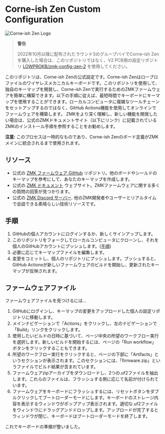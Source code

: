# Corne-ish Zen Custom Configuration

![Corne-ish Zen Logo](zenlogo.png)

> **警告**
>
> 2022年10月以降に配布されたラウンド3のグループバイでCorne-ish Zenを購入した場合は、このリポジトリではなく、V2 PCB用の設定リポジトリ [LOWPROKB/zmk-config-zen-2](https://github.com/LOWPROKB/zmk-config-zen-2) を使用してください。

このリポジトリは、Corne-ish Zenの公式設定です。Corne-ish Zenはロープロファイルのワイヤレスメカニカルキーボードです。このリポジトリを使用して、独自のキーマップを開発し、Corne-ish Zenで実行するためのZMKファームウェアを簡単に構築できます。以下の手順に従えば、最短時間でキーボードにキーマップを使用することができます。ローカルコンピュータに複雑なツールチェーンをセットアップするのではなく、GitHub Actions機能を使用してオンラインでファームウェアを構築します。
ZMKをより深く理解し、新しい機能を開発したい場合は、公式のZMKドキュメントサイト（以下にリンク）に記載されているZMKのインストール手順を参照することをお勧めします。

**注意:** このプロセスは一時的なものであり、Corne-ish Zenのボード定義がZMKメインに統合されるまで使用されます。

## リソース
- 公式の [ZMK ファームウェア GitHub](https://github.com/zmkfirmware/zmk) リポジトリ。他のボードやシールドのキーマップを参考にして、あなたのキーマップを作成します。
- 公式の [ZMK ドキュメント](https://zmk.dev/docs) ウェブサイト。ZMKファームウェアに関する多くの質問の回答が見つかります。
- 公式の [ZMK Discord サーバー](https://discord.gg/8cfMkQksSB). 他のZMK開発者やユーザーとリアルタイムで会話できる素晴らしい技術リソースです。

## 手順
1. GitHubの個人アカウントにログインするか、新しくサインアップします。
2. このリポジトリをフォークしてローカルコンピュータにクローンし、それを個人のGitHubアカウントにプッシュします。([手順](https://docs.github.com/en/get-started/quickstart/fork-a-repo))
3. 必要に応じてキーマップファイルを編集します。
4. 変更をコミットし、個人のリポジトリにプッシュします。プッシュすると、GitHub Actionsが新しいファームウェアのビルドを開始し、更新されたキーマップが反映されます。

## ファームウェアファイル
ファームウェアファイルを見つけるには...
1. GitHubにログインし、キーマップの変更をアップロードした個人の設定リポジトリに移動します。
2. メインナビゲーションで「Actions」をクリックし、左のナビゲーションで「Build」リンクをクリックします。
3. 使用したいビルドの日時に基づいて、ページ中央の所望のワークフロー実行を選択します。新しいビルドを開始するには、ページの「Run workflow」ボタンをクリックすることもできます。
4. 所望のワークフロー実行をクリックすると、ページの下部に「Artifacts」というセクションが表示されます。このセクションには、「firmware.zip」というファイルでビルド結果が含まれています。
5. ファームウェアzipアーカイブをダウンロードし、2つの.uf2ファイルを抽出します。これらのファイルは、フラッシュする側に応じて名前が付けられています。
6. ファームウェアをキーボードにフラッシュするには、リセットボタンをダブルクリックしてブートローダーモードにします。キーボードのストレージ内容を表示するウィンドウがポップアップ表示されます。適切な.uf2ファイルをウィンドウにドラッグアンドドロップします。アップロードが完了するとウィンドウが閉じ、キーボードはブートローダーモードを終了します。

これでキーボードの準備が整いました。
